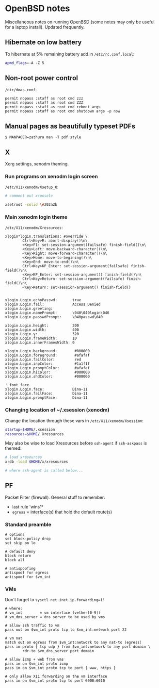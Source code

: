 # OpenBSD notes

Miscellaneous notes on running [OpenBSD](https://openbsd.org/) (some notes may only be useful for a laptop install). Updated frequently.

## Hibernate on low battery

To hibernate at 5% remaining battery add in `/etc/rc.conf.local`:

```bash
apmd_flags=-A -Z 5
```

## Non-root power control

`/etc/doas.conf`:

```
permit nopass :staff as root cmd zzz
permit nopass :staff as root cmd ZZZ
permit nopass :staff as root cmd reboot args
permit nopass :staff as root cmd shutdown args -p now
```

## Manual pages as beautifully typeset PDFs

```console
$ MANPAGER=zathura man -T pdf style
```

## X

Xorg settings, xenodm theming. 

### Run programs on xenodm login screen

`/etc/X11/xenodm/Xsetup_0`:

```bash
# comment out xconsole

xsetroot -solid \#202a2b
```

### Main xenodm login theme

`/etc/X11/xenodm/Xresources`:

```
xlogin*login.translations: #override \
        Ctrl<Key>R: abort-display()\n\
        <Key>F1: set-session-argument(failsafe) finish-field()\n\
        <Key>Left: move-backward-character()\n\
        <Key>Right: move-forward-character()\n\
        <Key>Home: move-to-begining()\n\
        <Key>End: move-to-end()\n\
        Ctrl<Key>KP_Enter: set-session-argument(failsafe) finish-field()\n\
        <Key>KP_Enter: set-session-argument() finish-field()\n\
        Ctrl<Key>Return: set-session-argument(failsafe) finish-field()\n\
        <Key>Return: set-session-argument() finish-field()


xlogin.Login.echoPasswd:       true
xlogin.Login.fail:             Access Denied
xlogin.Login.greeting:
xlogin.Login.namePrompt:       \040\040login\040
xlogin.Login.passwdPrompt:     \040passwd\040

xlogin.Login.height:           200
xlogin.Login.width:            400
xlogin.Login.y:                320
xlogin.Login.frameWidth:       10
xlogin.Login.innerFramesWidth: 0

xlogin.Login.background:        #000000
xlogin.Login.foreground:        #afafaf
xlogin.Login.failColor:         red
xlogin.Login.inpColor:          #1a1f1f
xlogin.Login.promptColor:       #afafaf
xlogin.Login.hiColor:           #000000
xlogin.Login.shdColor:          #000000

! font face
xlogin.Login.face:             Dina-11
xlogin.Login.failFace:         Dina-11
xlogin.Login.promptFace:       Dina-11
```

### Changing location of ~/.xsession (xenodm)

Change the location through these vars in `/etc/X11/xenodm/Xsession`:

```bash
startup=$HOME/.xsession
resources=$HOME/.Xresources
```

May also be wise to load Xresources before `ssh-agent` if `ssh-askpass` is themed:

```bash
# load xresources
xrdb -load $HOME/x/xresources

# where ssh-agent is called below...
```

## PF

Packet Filter (firewall). General stuff to remember:

* last rule 'wins'\*
* `egress` = interface(s) that hold the default route(s)

### Standard preamble

```
# options 
set block-policy drop
set skip on lo

# default deny
block return
block all 

# antispoofing
antispoof for egress
antispoof for $vm_int
```

### VMs

Don't forget to `sysctl net.inet.ip.forwarding=1`!

```
# where:
# vm_int        = vm interface (vether[0-9])
# vm_dns_server = dns server to be used by vms

# allow ssh traffic to vm
pass out on $vm_int proto tcp to $vm_int:network port 22

# vm nat
match out on egress from $vm_int:network to any nat-to (egress)
pass in proto { tcp udp } from $vm_int:network to any port domain \
        rdr-to $vm_dns_server port domain

# allow icmp + web from vms
pass in on $vm_int proto icmp
pass in on $vm_int proto tcp to port { www, https }

# only allow X11 forwarding on the vm interface
pass in on $vm_int proto tcp to port 6000:6010
```


